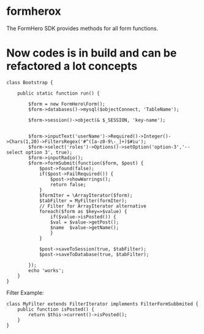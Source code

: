 # formherox
The FormHero SDK provides methods for all form functions.

# Now codes is in build and can be refactored a lot concepts

    class Bootstrap {
        
        public static function run() {

            $form = new FormHero\Form();
            $form->databases()->mysql($objectConnect, 'TableName');
            
            $form->session()->object(& $_SESSION, 'key-name');
            

            $form->inputText('userName')->Required()->Integer()->Chars(1,20)->FiltersRegex('#^([a-z0-9\-_]+)$#iu');
            $form->select('roles')->Options()->setOption('option-3','-- select option 3', true);
            $form->inputRadio();
            $form->formSubmit(function($form, $post) {
                $post->found(false);
                if($post->FailRequired()) {
                    $post->showWarrings();
                    return false;
                }
                $formIter = \ArrayIterator($form);
                $tabFilter = MyFilter(formIter);
                // Filter for ArrayIterator alternative
                foreach($form as $key=>$value) {
                    if($value->isPosted()) {
                    $val = $value->getPost();
                    $name  $value->getName();  
                    }
                }

                $post->saveToSession(true, $tabFilter);
                $post->saveToDatabase(true, $tabFilter);

            });
            echo 'works';
        }
    }

Filter Example:


    class MyFilter extends FilterIterator implements FilterFormSubbmited {
        public function isPosted() {      
            return $this->current()->isPosted();
        }
    }
